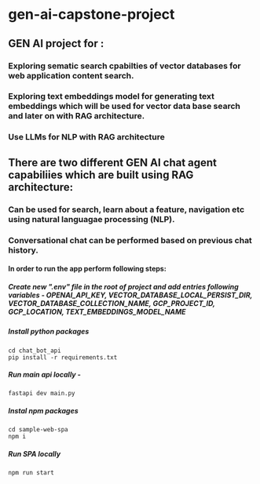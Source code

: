 # gen-ai-capstone-project

## GEN AI project for :
### Exploring sematic search cpabilties of vector databases for web application content search.

### Exploring text embeddings model for generating text embeddings which will be used for vector data base search and later on with RAG architecture.

### Use LLMs for NLP with RAG architecture

## There are two different GEN AI chat agent capabiliies which are built using RAG architecture:

### Can be used for search, learn about a feature, navigation etc using natural languagae processing (NLP). 
### Conversational chat can be performed based on previous chat history.

#### In order to run the app perform following steps:
##### Create new ".env" file in the root of project and add entries following variables - OPENAI_API_KEY, VECTOR_DATABASE_LOCAL_PERSIST_DIR, VECTOR_DATABASE_COLLECTION_NAME, GCP_PROJECT_ID, GCP_LOCATION, TEXT_EMBEDDINGS_MODEL_NAME
##### Install python packages
````
cd chat_bot_api
pip install -r requirements.txt
````
##### Run main api locally - 
````
fastapi dev main.py
````
##### Instal npm packages
````
cd sample-web-spa
npm i
````
##### Run SPA locally
````
npm run start
```` 
